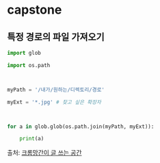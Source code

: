 # capstone

## 특정 경로의 파일 가져오기
```python
import glob

import os.path



myPath = '/내가/원하는/디렉토리/경로'

myExt = '*.jpg' # 찾고 싶은 확장자



for a in glob.glob(os.path.join(myPath, myExt)):

    print(a)
```


출처: [크롬망간이 글 쓰는 공간](https://crmn.tistory.com/47)
